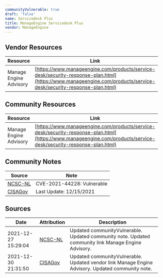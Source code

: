 ```yaml
---
communityVulnerable: true
draft: 'false'
name: Servicedesk Plus
title: ManageEngine Servicedesk Plus
vendor: ManageEngine
---
```


## Vendor Resources
| Resource | Link |
| --- | --- |
| Manage Engine Advisory | [https://www.manageengine.com/products/service-desk/security-response-plan.html](https://www.manageengine.com/products/service-desk/security-response-plan.html) |

## Community Resources
| Resource | Link |
| --- | --- |
| Manage Engine Advisory | [https://www.manageengine.com/products/service-desk/security-response-plan.html](https://www.manageengine.com/products/service-desk/security-response-plan.html) |

## Community Notes
| Source | Note |
| --- | --- |
| [NCSC-NL](https://github.com/NCSC-NL/log4shell/blob/main/software/README.md) | CVE-2021-44228: Vulnerable </ul> |
| [CISAGov](https://raw.githubusercontent.com/cisagov/log4j-affected-db/develop/README.md) | Last Update: 12/15/2021 |

## Sources
| Date | Attribution | Description |
| --- | --- | --- |
| 2021-12-27 15:29:04 | [NCSC-NL](https://github.com/NCSC-NL/log4shell/blob/main/software/README.md) | Updated communityVulnerable. Updated community note. Updated community link Manage Engine Advisory.  |
| 2021-12-30 21:31:50 | [CISAGov](https://raw.githubusercontent.com/cisagov/log4j-affected-db/develop/README.md) | Updated communityVulnerable. Updated vendor link Manage Engine Advisory. Updated community note.  |

